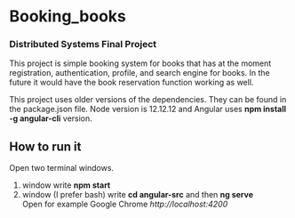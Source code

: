 # Booking_books  
### Distributed Systems Final Project  

This project is simple booking system for books that has at the moment registration, authentication, profile, and search engine for books. 
In the future it would have the book reservation function working as well.  


This project uses older versions of the dependencies. 
They can be found in the package.json file. Node version is 12.12.12 and Angular uses **npm install -g angular-cli** version.

## How to run it   
Open two terminal windows.  
1. window write **npm start**
2. window (I prefer bash) write **cd angular-src** and then **ng serve**  
Open for example Google Chrome *http://localhost:4200*  

